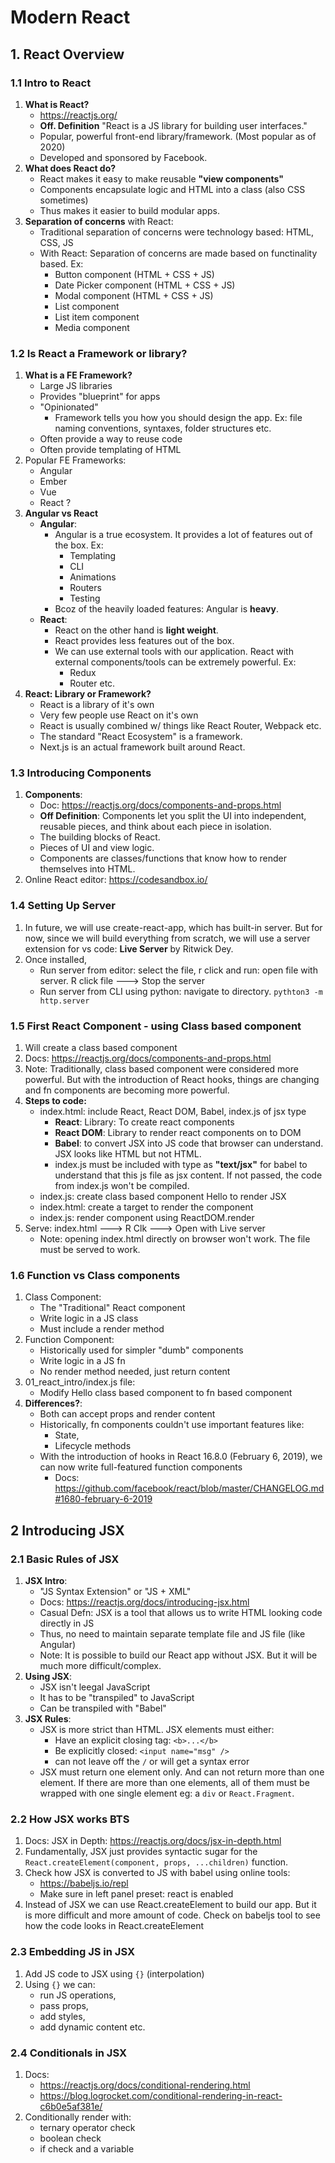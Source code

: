 # Modern React

## 1. React Overview
### 1.1 Intro to React
1. **What is React?**
    - https://reactjs.org/
    - **Off. Definition** "React is a JS library for building user interfaces."
    - Popular, powerful front-end library/framework. (Most popular as of 2020)
    - Developed and sponsored by Facebook.
2. **What does React do?**
    - React makes it easy to make reusable **"view components"**
    - Components encapsulate logic and HTML into a class (also CSS sometimes)
    - Thus makes it easier to build modular apps.
3. **Separation of concerns** with React:
    - Traditional separation of concerns were technology based: HTML, CSS, JS
    - With React: Separation of concerns are made based on functinality based. Ex: 
        - Button component (HTML + CSS + JS)
        - Date Picker component (HTML + CSS + JS)
        - Modal component (HTML + CSS + JS)
        - List component
        - List item component
        - Media component

### 1.2 Is React a Framework or library?
1. **What is a FE Framework?**
    - Large JS libraries
    - Provides "blueprint" for apps
    - "Opinionated"
        - Framework tells you how you should design the app. Ex: file naming conventions, syntaxes, folder structures etc.
    - Often provide a way to reuse code
    - Often provide templating of HTML
2. Popular FE Frameworks:
    - Angular
    - Ember
    - Vue
    - React ?
3. **Angular vs React**
    - **Angular**:
        - Angular is a true ecosystem. It provides a lot of features out of the box. Ex:
            - Templating
            - CLI
            - Animations
            - Routers
            - Testing
        - Bcoz of the heavily loaded features: Angular is **heavy**.
    - **React**:
        - React on the other hand is **light weight**.
        - React provides less features out of the box.
        - We can use external tools with our application. React with external components/tools can be extremely powerful. Ex:
            - Redux
            - Router etc.
4. **React: Library or Framework?**
    - React is a library of it's own
    - Very few people use React on it's own
    - React is usually combined w/ things like React Router, Webpack etc.
    - The standard "React Ecosystem" is a framework.
    - Next.js is an actual framework built around React.

### 1.3 Introducing Components
1. **Components**:
    - Doc: https://reactjs.org/docs/components-and-props.html
    - **Off Definition**: Components let you split the UI into independent, reusable pieces, and think about each piece in isolation.
    - The building blocks of React.
    - Pieces of UI and view logic.
    - Components are classes/functions that know how to render themselves into HTML.
2. Online React editor: https://codesandbox.io/

### 1.4 Setting Up Server
1. In future, we will use create-react-app, which has built-in server. But for now, since we will build everything from scratch, we will use a server extension for vs code: **Live Server** by Ritwick Dey.
2. Once installed, 
    - Run server from editor: select the file, r click and run: open file with server. R click file ---> Stop the server
    - Run server from CLI using python: navigate to directory. `pythton3 -m http.server`

### 1.5 First React Component - using Class based component
1. Will create a class based component
2. Docs: https://reactjs.org/docs/components-and-props.html
3. Note: Traditionally, class based component were considered more powerful. But with the introduction of React hooks, things are changing and fn components are becoming more powerful.
4. **Steps to code:**
    - index.html: include React, React DOM, Babel, index.js of jsx type
        - **React**: Library: To create react components
        - **React DOM**: Library to render react components on to DOM
        - **Babel**: to convert JSX into JS code that browser can understand. JSX looks like HTML but not HTML.
        - index.js must be included with type as **"text/jsx"** for babel to understand that this js file as jsx content. If not passed, the code from index.js won't be compiled.
    - index.js: create class based component Hello to render JSX
    - index.html: create a target to render the component
    - index.js: render component using ReactDOM.render
5. Serve: index.html ---> R Clk ---> Open with Live server
    - Note: opening index.html directly on browser won't work. The file must be served to work.

### 1.6 Function vs Class components
1. Class Component:
    - The "Traditional" React component
    - Write logic in a JS class
    - Must include a render method
2. Function Component:
    - Historically used for simpler "dumb" components
    - Write logic in a JS fn
    - No render method needed, just return content
3. 01_react_intro/index.js file:
    - Modify Hello class based component to fn based component
4. **Differences?**:
    - Both can accept props and render content
    - Historically, fn components couldn't use important features like:
        - State,
        - Lifecycle methods
    - With the introduction of hooks in React 16.8.0 (February 6, 2019), we can now write full-featured function components
        - Docs: https://github.com/facebook/react/blob/master/CHANGELOG.md#1680-february-6-2019

## 2 Introducing JSX
### 2.1 Basic Rules of JSX
1. **JSX Intro**: 
    - "JS Syntax Extension" or "JS + XML"
    - Docs: https://reactjs.org/docs/introducing-jsx.html
    - Casual Defn: JSX is a tool that allows us to write HTML looking code directly in JS
    - Thus, no need to maintain separate template file and JS file (like Angular)
    - Note: It is possible to build our React app without JSX. But it will be much more difficult/complex.
2. **Using JSX**:
    - JSX isn't leegal JavaScript
    - It has to be "transpiled" to JavaScript
    - Can be transpiled with "Babel"
3. **JSX Rules**:
    - JSX is more strict than HTML. JSX elements must either:
        - Have an explicit closing tag: `<b>...</b>`
        - Be explicitly closed: `<input name="msg" />`
        - can not leave off the `/` or will get a syntax error
    - JSX must return one element only. And can not return more than one element. If there are more than one elements, all of them must be wrapped with one single element eg: a `div` or `React.Fragment`.

### 2.2 How JSX works BTS
1. Docs: JSX in Depth: https://reactjs.org/docs/jsx-in-depth.html
2. Fundamentally, JSX just provides syntactic sugar for the `React.createElement(component, props, ...children)` function.
3. Check how JSX is converted to JS with babel using online tools: 
    - https://babeljs.io/repl
    - Make sure in left panel preset: react is enabled
4. Instead of JSX we can use React.createElement to build our app. But it is more difficult and more amount of code. Check on babeljs tool to see how the code looks in React.createElement

### 2.3 Embedding JS in JSX
1. Add JS code to JSX using `{}` (interpolation)
2. Using `{}` we can:
    - run JS operations, 
    - pass props, 
    - add styles, 
    - add dynamic content etc.

### 2.4 Conditionals in JSX
1. Docs:
    - https://reactjs.org/docs/conditional-rendering.html
    - https://blog.logrocket.com/conditional-rendering-in-react-c6b0e5af381e/
2. Conditionally render with:
    - ternary operator check
    - boolean check
    - if check and a variable
